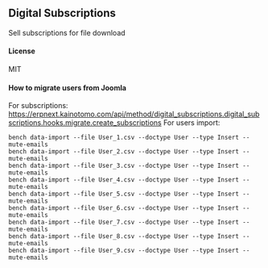 ## Digital Subscriptions

Sell subscriptions for file download

#### License

MIT

#### How to migrate users from Joomla
For subscriptions: https://erpnext.kainotomo.com/api/method/digital_subscriptions.digital_subscriptions.hooks.migrate.create_subscriptions
For users import: 
```
bench data-import --file User_1.csv --doctype User --type Insert --mute-emails
bench data-import --file User_2.csv --doctype User --type Insert --mute-emails
bench data-import --file User_3.csv --doctype User --type Insert --mute-emails
bench data-import --file User_4.csv --doctype User --type Insert --mute-emails
bench data-import --file User_5.csv --doctype User --type Insert --mute-emails
bench data-import --file User_6.csv --doctype User --type Insert --mute-emails
bench data-import --file User_7.csv --doctype User --type Insert --mute-emails
bench data-import --file User_8.csv --doctype User --type Insert --mute-emails
bench data-import --file User_9.csv --doctype User --type Insert --mute-emails
```